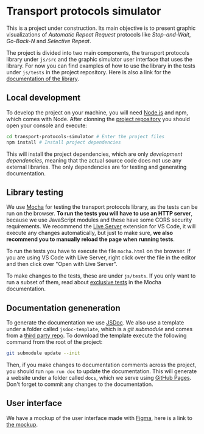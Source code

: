# Transport protocols simulator

This is a project under construction. Its main objective is to present graphic
visualizations of *Automatic Repeat Request* protocols like *Stop-and-Wait*,
*Go-Back-N* and *Selective Repeat*.

The project is divided into two main components, the transport protocols library
under `js/src` and the graphic simulator user interface that uses the library.
For now you can find examples of how to use the library in the tests under
`js/tests` in the project repository. Here is also a link for the [documentation
of the library][docs].


## Local development

To develop the project on your machine, you will need [Node.js][node] and npm,
which comes with Node. After clonning the [project repository][repo] you should
open your console and execute:

```bash
cd transport-protocols-simulator # Enter the project files
npm install # Install project dependencies
```

This will install the project dependencies, which are only *development
dependencies*, meaning that the actual source code does not use any external
libraries. The only dependencies are for testing and generating documentation.


## Library testing

We use [Mocha][mocha] for testing the transport protocols library, as the tests
can be run on the browser. **To run the tests you will have to use an HTTP
server**, because we use JavaScript modules and these have some CORS security
requirements. We recommend the [Live Server][live-server] extension for VS Code,
it will execute any changes automatically, but just to make sure, **we also
recommend you to manually reload the page when running tests**.

To run the tests you have to execute the file `mocha.html` on the browser. If
you are using VS Code with Live Server, right click over the file in the editor
and then click over "Open with Live Server".

To make changes to the tests, these are under `js/tests`. If you only want to
run a subset of them, read about [exclusive tests][exclusive-tests] in the
Mocha documentation.


## Documentation geneneration

To generate the documentation we use [JSDoc][jsdoc]. We also use a template
under a folder called `jsdoc-template`, which is a *git submodule* and comes
from a [third party repo][braintree-template]. To download the template execute
the following command from the root of the project:

```bash
git submodule update --init
```

Then, if you make changes to documentation comments across the project, you
should run `npm run doc` to update the documentation. This will generate a
website under a folder called `docs`, which we serve using [GitHub
Pages][gh-pages]. Don't forget to commit any changes to the documentation.


## User interface

We have a mockup of the user interface made with [Figma][figma], here is a link
to [the mockup][mockup].


<!-- References -->

[docs]: https://joseivp.github.io/transport-protocols-simulator/
[node]: https://nodejs.org/en/
[repo]: https://github.com/JoseIVP/transport-protocols-simulator.git
[mocha]: https://mochajs.org
[live-server]: https://marketplace.visualstudio.com/items?itemName=ritwickdey.LiveServer
[exclusive-tests]: https://mochajs.org/#exclusive-tests
[jsdoc]: https://jsdoc.app
[braintree-template]: https://github.com/braintree/jsdoc-template
[gh-pages]: https://pages.github.com/
[figma]: https://figma.com
[mockup]: https://www.figma.com/file/bfdgXg1r3ytVbija17RgUh/Transport-protocols-simulator?node-id=0%3A1
